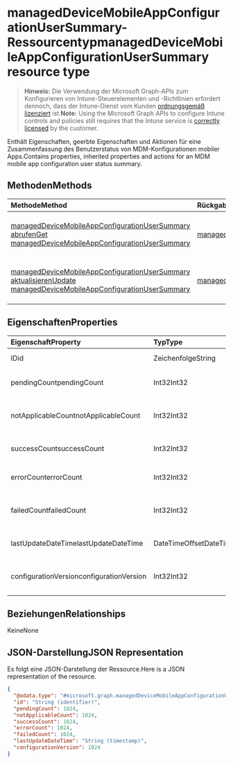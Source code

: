 # <a name="manageddevicemobileappconfigurationusersummary-resource-type"></a><span data-ttu-id="582d7-101">managedDeviceMobileAppConfigurationUserSummary-Ressourcentyp</span><span class="sxs-lookup"><span data-stu-id="582d7-101">managedDeviceMobileAppConfigurationUserSummary resource type</span></span>

> <span data-ttu-id="582d7-102">**Hinweis:** Die Verwendung der Microsoft Graph-APIs zum Konfigurieren von Intune-Steuerelementen und -Richtlinien erfordert dennoch, dass der Intune-Dienst vom Kunden [ordnungsgemäß lizenziert](https://go.microsoft.com/fwlink/?linkid=839381) ist.</span><span class="sxs-lookup"><span data-stu-id="582d7-102">**Note:** Using the Microsoft Graph APIs to configure Intune controls and policies still requires that the Intune service is [correctly licensed](https://go.microsoft.com/fwlink/?linkid=839381) by the customer.</span></span>

<span data-ttu-id="582d7-103">Enthält Eigenschaften, geerbte Eigenschaften und Aktionen für eine Zusammenfassung des Benutzerstatus von MDM-Konfigurationen mobiler Apps.</span><span class="sxs-lookup"><span data-stu-id="582d7-103">Contains properties, inherited properties and actions for an MDM mobile app configuration user status summary.</span></span>
## <a name="methods"></a><span data-ttu-id="582d7-104">Methoden</span><span class="sxs-lookup"><span data-stu-id="582d7-104">Methods</span></span>
|<span data-ttu-id="582d7-105">Methode</span><span class="sxs-lookup"><span data-stu-id="582d7-105">Method</span></span>|<span data-ttu-id="582d7-106">Rückgabetyp</span><span class="sxs-lookup"><span data-stu-id="582d7-106">Return Type</span></span>|<span data-ttu-id="582d7-107">Beschreibung</span><span class="sxs-lookup"><span data-stu-id="582d7-107">Description</span></span>|
|:---|:---|:---|
|[<span data-ttu-id="582d7-108">managedDeviceMobileAppConfigurationUserSummary abrufen</span><span class="sxs-lookup"><span data-stu-id="582d7-108">Get managedDeviceMobileAppConfigurationUserSummary</span></span>](../api/intune_apps_manageddevicemobileappconfigurationusersummary_get.md)|[<span data-ttu-id="582d7-109">managedDeviceMobileAppConfigurationUserSummary</span><span class="sxs-lookup"><span data-stu-id="582d7-109">managedDeviceMobileAppConfigurationUserSummary</span></span>](../resources/intune_apps_manageddevicemobileappconfigurationusersummary.md)|<span data-ttu-id="582d7-110">Lesen von Eigenschaften und Beziehungen des [managedDeviceMobileAppConfigurationUserSummary](../resources/intune_apps_manageddevicemobileappconfigurationusersummary.md)-Objekts.</span><span class="sxs-lookup"><span data-stu-id="582d7-110">Read properties and relationships of the [managedDeviceMobileAppConfigurationUserSummary](../resources/intune_apps_manageddevicemobileappconfigurationusersummary.md) object.</span></span>|
|[<span data-ttu-id="582d7-111">managedDeviceMobileAppConfigurationUserSummary aktualisieren</span><span class="sxs-lookup"><span data-stu-id="582d7-111">Update managedDeviceMobileAppConfigurationUserSummary</span></span>](../api/intune_apps_manageddevicemobileappconfigurationusersummary_update.md)|[<span data-ttu-id="582d7-112">managedDeviceMobileAppConfigurationUserSummary</span><span class="sxs-lookup"><span data-stu-id="582d7-112">managedDeviceMobileAppConfigurationUserSummary</span></span>](../resources/intune_apps_manageddevicemobileappconfigurationusersummary.md)|<span data-ttu-id="582d7-113">Aktualisieren der Eigenschaften eines [managedDeviceMobileAppConfigurationUserSummary](../resources/intune_apps_manageddevicemobileappconfigurationusersummary.md)-Objekts.</span><span class="sxs-lookup"><span data-stu-id="582d7-113">Update the properties of a [managedDeviceMobileAppConfigurationUserSummary](../resources/intune_apps_manageddevicemobileappconfigurationusersummary.md) object.</span></span>|

## <a name="properties"></a><span data-ttu-id="582d7-114">Eigenschaften</span><span class="sxs-lookup"><span data-stu-id="582d7-114">Properties</span></span>
|<span data-ttu-id="582d7-115">Eigenschaft</span><span class="sxs-lookup"><span data-stu-id="582d7-115">Property</span></span>|<span data-ttu-id="582d7-116">Typ</span><span class="sxs-lookup"><span data-stu-id="582d7-116">Type</span></span>|<span data-ttu-id="582d7-117">Beschreibung</span><span class="sxs-lookup"><span data-stu-id="582d7-117">Description</span></span>|
|:---|:---|:---|
|<span data-ttu-id="582d7-118">ID</span><span class="sxs-lookup"><span data-stu-id="582d7-118">id</span></span>|<span data-ttu-id="582d7-119">Zeichenfolge</span><span class="sxs-lookup"><span data-stu-id="582d7-119">String</span></span>|<span data-ttu-id="582d7-120">Schlüssel der Entität</span><span class="sxs-lookup"><span data-stu-id="582d7-120">Key of the entity.</span></span>|
|<span data-ttu-id="582d7-121">pendingCount</span><span class="sxs-lookup"><span data-stu-id="582d7-121">pendingCount</span></span>|<span data-ttu-id="582d7-122">Int32</span><span class="sxs-lookup"><span data-stu-id="582d7-122">Int32</span></span>|<span data-ttu-id="582d7-123">Anzahl der ausstehenden Benutzer</span><span class="sxs-lookup"><span data-stu-id="582d7-123">Number of pending Users</span></span>|
|<span data-ttu-id="582d7-124">notApplicableCount</span><span class="sxs-lookup"><span data-stu-id="582d7-124">notApplicableCount</span></span>|<span data-ttu-id="582d7-125">Int32</span><span class="sxs-lookup"><span data-stu-id="582d7-125">Int32</span></span>|<span data-ttu-id="582d7-126">Anzahl der nicht anwendbaren Benutzer</span><span class="sxs-lookup"><span data-stu-id="582d7-126">Number of not applicable users.</span></span>|
|<span data-ttu-id="582d7-127">successCount</span><span class="sxs-lookup"><span data-stu-id="582d7-127">successCount</span></span>|<span data-ttu-id="582d7-128">Int32</span><span class="sxs-lookup"><span data-stu-id="582d7-128">Int32</span></span>|<span data-ttu-id="582d7-129">Anzahl der erfolgreichen Benutzer</span><span class="sxs-lookup"><span data-stu-id="582d7-129">Number of succeeded Users</span></span>|
|<span data-ttu-id="582d7-130">errorCount</span><span class="sxs-lookup"><span data-stu-id="582d7-130">errorCount</span></span>|<span data-ttu-id="582d7-131">Int32</span><span class="sxs-lookup"><span data-stu-id="582d7-131">Int32</span></span>|<span data-ttu-id="582d7-132">Anzahl der Benutzer mit Fehlern</span><span class="sxs-lookup"><span data-stu-id="582d7-132">Number of error Users</span></span>|
|<span data-ttu-id="582d7-133">failedCount</span><span class="sxs-lookup"><span data-stu-id="582d7-133">failedCount</span></span>|<span data-ttu-id="582d7-134">Int32</span><span class="sxs-lookup"><span data-stu-id="582d7-134">Int32</span></span>|<span data-ttu-id="582d7-135">Anzahl der fehlgeschlagenen Benutzer</span><span class="sxs-lookup"><span data-stu-id="582d7-135">Number of failed Users</span></span>|
|<span data-ttu-id="582d7-136">lastUpdateDateTime</span><span class="sxs-lookup"><span data-stu-id="582d7-136">lastUpdateDateTime</span></span>|<span data-ttu-id="582d7-137">DateTimeOffset</span><span class="sxs-lookup"><span data-stu-id="582d7-137">DateTimeOffset</span></span>|<span data-ttu-id="582d7-138">Datum und Uhrzeit der letzten Aktualisierung</span><span class="sxs-lookup"><span data-stu-id="582d7-138">Last update time</span></span>|
|<span data-ttu-id="582d7-139">configurationVersion</span><span class="sxs-lookup"><span data-stu-id="582d7-139">configurationVersion</span></span>|<span data-ttu-id="582d7-140">Int32</span><span class="sxs-lookup"><span data-stu-id="582d7-140">Int32</span></span>|<span data-ttu-id="582d7-141">Version der Richtlinie für diese Übersicht</span><span class="sxs-lookup"><span data-stu-id="582d7-141">Version of the policy for that overview</span></span>|

## <a name="relationships"></a><span data-ttu-id="582d7-142">Beziehungen</span><span class="sxs-lookup"><span data-stu-id="582d7-142">Relationships</span></span>
<span data-ttu-id="582d7-143">Keine</span><span class="sxs-lookup"><span data-stu-id="582d7-143">None</span></span>
## <a name="json-representation"></a><span data-ttu-id="582d7-144">JSON-Darstellung</span><span class="sxs-lookup"><span data-stu-id="582d7-144">JSON Representation</span></span>
<span data-ttu-id="582d7-145">Es folgt eine JSON-Darstellung der Ressource.</span><span class="sxs-lookup"><span data-stu-id="582d7-145">Here is a JSON representation of the resource.</span></span>
<!--{
  "blockType": "resource",
  "baseType": "microsoft.graph.entity",
  "keyProperty": "id",
  "@odata.type": "microsoft.graph.managedDeviceMobileAppConfigurationUserSummary"
}-->
``` json
{
  "@odata.type": "#microsoft.graph.managedDeviceMobileAppConfigurationUserSummary",
  "id": "String (identifier)",
  "pendingCount": 1024,
  "notApplicableCount": 1024,
  "successCount": 1024,
  "errorCount": 1024,
  "failedCount": 1024,
  "lastUpdateDateTime": "String (timestamp)",
  "configurationVersion": 1024
}
```








